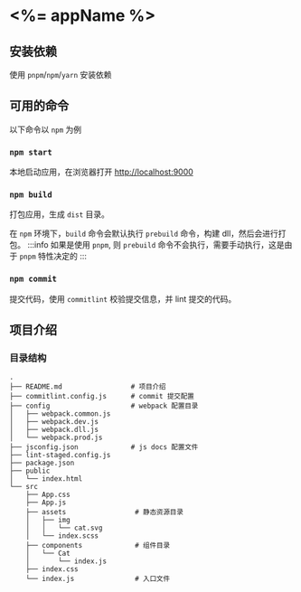 # <%= appName %>

## 安装依赖

使用 `pnpm`/`npm`/`yarn` 安装依赖

## 可用的命令

以下命令以 `npm` 为例

### `npm start`

本地启动应用，在浏览器打开 [http://localhost:9000](http://localhost:9000)

### `npm build`

打包应用，生成 `dist` 目录。

在 `npm` 环境下，`build` 命令会默认执行 `prebuild` 命令，构建 dll，然后会进行打包。
:::info
如果是使用 `pnpm`, 则 `prebuild` 命令不会执行，需要手动执行，这是由于 `pnpm` 特性决定的
:::

### `npm commit`

提交代码，使用 `commitlint` 校验提交信息，并 lint 提交的代码。

## 项目介绍

### 目录结构

```
.
├── README.md                 # 项目介绍
├── commitlint.config.js      # commit 提交配置
├── config                    # webpack 配置目录
│   ├── webpack.common.js
│   ├── webpack.dev.js
│   ├── webpack.dll.js
│   └── webpack.prod.js
├── jsconfig.json             # js docs 配置文件
├── lint-staged.config.js
├── package.json
├── public
│   └── index.html
└── src                        
    ├── App.css
    ├── App.js
    ├── assets                 # 静态资源目录
    │   ├── img
    │   │   └── cat.svg
    │   └── index.scss
    ├── components             # 组件目录
    │   └── Cat
    │       └── index.js
    ├── index.css
    └── index.js               # 入口文件
```
